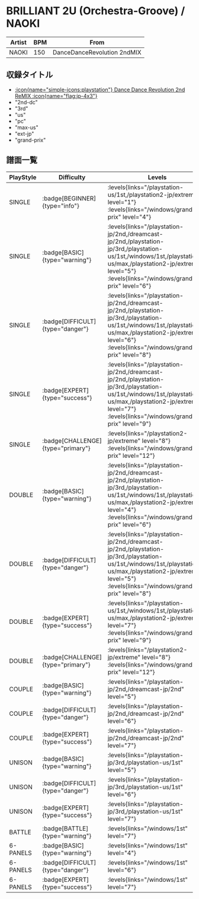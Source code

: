 # BRILLIANT 2U (Orchestra-Groove) / NAOKI

|Artist|BPM|From|
|------|---|----|
|NAOKI|150|DanceDanceRevolution 2ndMIX|

## 収録タイトル

- [:icon{name="simple-icons:playstation"} Dance Dance Revolution 2nd ReMIX :icon{name="flag:jp-4x3"}](/playstation-jp/2nd)
- "2nd-dc"
- "3rd"
- "us"
- "pc"
- "max-us"
- "ext-jp"
- "grand-prix"

## 譜面一覧

|PlayStyle|Difficulty|Levels|Notes|Movie|
|---------|----------|------|-----|-----|
|SINGLE| :badge[BEGINNER]{type="info"}| :levels{links="/playstation-us/1st,/playstation2-jp/extreme" level="1"} :levels{links="/windows/grand-prix" level="4"}|100/0||
|SINGLE| :badge[BASIC]{type="warning"}| :levels{links="/playstation-jp/2nd,/dreamcast-jp/2nd,/playstation-jp/3rd,/playstation-us/1st,/windows/1st,/playstation2-us/max,/playstation2-jp/extreme" level="5"} :levels{links="/windows/grand-prix" level="6"}|166/0||
|SINGLE| :badge[DIFFICULT]{type="danger"}| :levels{links="/playstation-jp/2nd,/dreamcast-jp/2nd,/playstation-jp/3rd,/playstation-us/1st,/windows/1st,/playstation2-us/max,/playstation2-jp/extreme" level="6"} :levels{links="/windows/grand-prix" level="8"}|187/0||
|SINGLE| :badge[EXPERT]{type="success"}| :levels{links="/playstation-jp/2nd,/dreamcast-jp/2nd,/playstation-jp/3rd,/playstation-us/1st,/windows/1st,/playstation2-us/max,/playstation2-jp/extreme" level="7"} :levels{links="/windows/grand-prix" level="9"}|226/0||
|SINGLE| :badge[CHALLENGE]{type="primary"}| :levels{links="/playstation2-jp/extreme" level="8"} :levels{links="/windows/grand-prix" level="12"}|309/0||
|DOUBLE| :badge[BASIC]{type="warning"}| :levels{links="/playstation-jp/2nd,/dreamcast-jp/2nd,/playstation-jp/3rd,/playstation-us/1st,/windows/1st,/playstation2-us/max,/playstation2-jp/extreme" level="4"} :levels{links="/windows/grand-prix" level="6"}|171/0||
|DOUBLE| :badge[DIFFICULT]{type="danger"}| :levels{links="/playstation-jp/2nd,/dreamcast-jp/2nd,/playstation-jp/3rd,/playstation-us/1st,/windows/1st,/playstation2-us/max,/playstation2-jp/extreme" level="5"} :levels{links="/windows/grand-prix" level="8"}|187/0||
|DOUBLE| :badge[EXPERT]{type="success"}| :levels{links="/playstation-us/1st,/windows/1st,/playstation2-us/max,/playstation2-jp/extreme" level="7"} :levels{links="/windows/grand-prix" level="9"}|236/0||
|DOUBLE| :badge[CHALLENGE]{type="primary"}| :levels{links="/playstation2-jp/extreme" level="8"} :levels{links="/windows/grand-prix" level="12"}|324/0||
|COUPLE| :badge[BASIC]{type="warning"}| :levels{links="/playstation-jp/2nd,/dreamcast-jp/2nd" level="5"}|153/0||
|COUPLE| :badge[DIFFICULT]{type="danger"}| :levels{links="/playstation-jp/2nd,/dreamcast-jp/2nd" level="6"}|175/0||
|COUPLE| :badge[EXPERT]{type="success"}| :levels{links="/playstation-jp/2nd,/dreamcast-jp/2nd" level="7"}|1P:216/0 2P:217/0||
|UNISON| :badge[BASIC]{type="warning"}| :levels{links="/playstation-jp/3rd,/playstation-us/1st" level="5"}|||
|UNISON| :badge[DIFFICULT]{type="danger"}| :levels{links="/playstation-jp/3rd,/playstation-us/1st" level="6"}|||
|UNISON| :badge[EXPERT]{type="success"}| :levels{links="/playstation-jp/3rd,/playstation-us/1st" level="7"}|||
|BATTLE| :badge[BATTLE]{type="warning"}| :levels{links="/windows/1st" level="7"}|||
|6-PANELS| :badge[BASIC]{type="warning"}| :levels{links="/windows/1st" level="4"}|159/0||
|6-PANELS| :badge[DIFFICULT]{type="danger"}| :levels{links="/windows/1st" level="6"}|183/0||
|6-PANELS| :badge[EXPERT]{type="success"}| :levels{links="/windows/1st" level="7"}|226/0||
